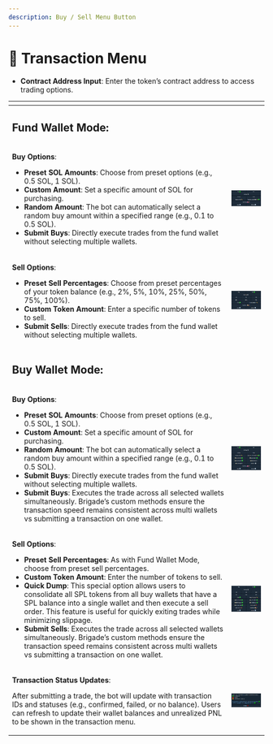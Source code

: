 ```yaml
---
description: Buy / Sell Menu Button
---
```


# 💸 Transaction Menu

* **Contract Address Input**: Enter the token’s contract address to access trading options.

<table data-header-hidden data-full-width="true"><thead><tr><th width="418"></th><th></th></tr></thead><tbody><tr><td><h2><strong>Fund Wallet Mode:</strong></h2></td><td></td></tr><tr><td><p><strong>Buy Options</strong>:</p><ul><li><strong>Preset SOL Amounts</strong>: Choose from preset options (e.g., 0.5 SOL, 1 SOL).</li><li><strong>Custom Amount</strong>: Set a specific amount of SOL for purchasing.</li><li><strong>Random Amount</strong>: The bot can automatically select a random buy amount within a specified range (e.g., 0.1 to 0.5 SOL).</li><li><strong>Submit Buys</strong>: Directly execute trades from the fund wallet without selecting multiple wallets.</li></ul></td><td><img src="../.gitbook/assets/image (30).png" alt="" data-size="original"></td></tr><tr><td><p><strong>Sell Options</strong>:</p><ul><li><strong>Preset Sell Percentages</strong>: Choose from preset percentages of your token balance (e.g., 2%, 5%, 10%, 25%, 50%, 75%, 100%).</li><li><strong>Custom Token Amount</strong>: Enter a specific number of tokens to sell.</li><li><strong>Submit Sells</strong>: Directly execute trades from the fund wallet without selecting multiple wallets.</li></ul></td><td><img src="../.gitbook/assets/image (31).png" alt="" data-size="original"></td></tr><tr><td><h2><strong>Buy Wallet Mode:</strong></h2></td><td></td></tr><tr><td><p><strong>Buy Options</strong>:</p><ul><li><strong>Preset SOL Amounts</strong>: Choose from preset options (e.g., 0.5 SOL, 1 SOL).</li><li><strong>Custom Amount</strong>: Set a specific amount of SOL for purchasing.</li><li><strong>Random Amount</strong>: The bot can automatically select a random buy amount within a specified range (e.g., 0.1 to 0.5 SOL).</li><li><strong>Submit Buys</strong>: Directly execute trades from the fund wallet without selecting multiple wallets.</li><li><strong>Submit Buys</strong>: Executes the trade across all selected wallets simultaneously. Brigade’s custom methods ensure the transaction speed remains consistent across multi wallets vs submitting a transaction on one wallet.</li></ul></td><td><img src="../.gitbook/assets/image (28).png" alt=""></td></tr><tr><td><p><strong>Sell Options</strong>:</p><ul><li><strong>Preset Sell Percentages</strong>: As with Fund Wallet Mode, choose from preset sell percentages.</li><li><strong>Custom Token Amount</strong>: Enter the number of tokens to sell.</li><li><strong>Quick Dump</strong>: This special option allows users to consolidate all SPL tokens from all buy wallets that have a SPL balance into a single wallet and then execute a sell order. This feature is useful for quickly exiting trades while minimizing slippage.</li><li><strong>Submit Sells</strong>: Executes the trade across all selected wallets simultaneously. Brigade’s custom methods ensure the transaction speed remains consistent across multi wallets vs submitting a transaction on one wallet.</li></ul></td><td><img src="../.gitbook/assets/image (29).png" alt=""></td></tr><tr><td><p><strong>Transaction Status Updates</strong>: </p><p>After submitting a trade, the bot will update with transaction IDs and statuses (e.g., confirmed, failed, or no balance). Users can refresh to update their wallet balances and unrealized PNL to be shown in the transaction menu.</p></td><td><img src="../.gitbook/assets/image (32).png" alt="" data-size="original"></td></tr></tbody></table>

